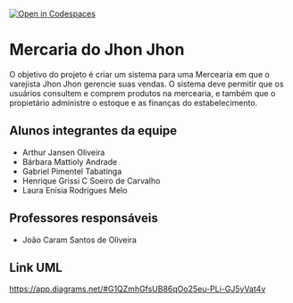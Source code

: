 [![Open in Codespaces](https://classroom.github.com/assets/launch-codespace-f4981d0f882b2a3f0472912d15f9806d57e124e0fc890972558857b51b24a6f9.svg)](https://classroom.github.com/open-in-codespaces?assignment_repo_id=10123420)
# Mercaria do Jhon Jhon

O objetivo do projeto é criar um sistema para uma Mercearia em que o varejista Jhon Jhon gerencie suas vendas. 
O sistema deve permitir que os usuários consultem e comprem produtos na mercearia, e também que o propietário administre o estoque e as finanças do estabelecimento. 


## Alunos integrantes da equipe

* Arthur Jansen Oliveira
* Bárbara Mattioly Andrade 
* Gabriel Pimentel Tabatinga
* Henrique Grissi C Soeiro de Carvalho
* Laura Enísia Rodrigues Melo

## Professores responsáveis

* João Caram Santos de Oliveira

## Link UML
https://app.diagrams.net/#G1QZmhGfsUB86qOo25eu-PLi-GJ5yVat4v
